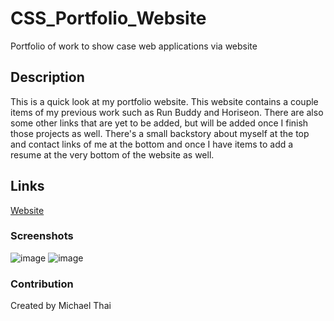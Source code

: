 # CSS_Portfolio_Website
Portfolio of work to show case web applications via website


## Description
This is a quick look at my portfolio website. This website contains a couple items of my previous work such as Run Buddy and Horiseon. There are also some other links that are yet to be added, but will be added once I finish those projects as well. There's a small backstory about myself at the top and contact links of me at the bottom and once I have items to add a resume at the very bottom of the website as well.

## Links
[Website](https://tydomx.github.io/CSS_Portfolio_Website/)

### Screenshots
![image](https://user-images.githubusercontent.com/99767019/161443904-87bdaf93-98d3-4843-9ce5-0ee90056487a.png)
![image](https://user-images.githubusercontent.com/99767019/161443919-091698b7-414c-4e2e-90a3-f397260cb182.png)



### Contribution 
Created by Michael Thai
